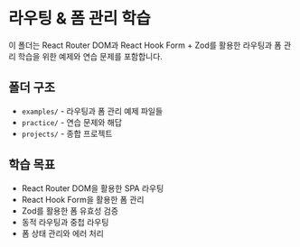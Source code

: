 # 라우팅 & 폼 관리 학습

이 폴더는 React Router DOM과 React Hook Form + Zod를 활용한 라우팅과 폼 관리 학습을 위한 예제와 연습 문제를 포함합니다.

## 폴더 구조
- `examples/` - 라우팅과 폼 관리 예제 파일들
- `practice/` - 연습 문제와 해답
- `projects/` - 종합 프로젝트

## 학습 목표
- React Router DOM을 활용한 SPA 라우팅
- React Hook Form을 활용한 폼 관리
- Zod를 활용한 폼 유효성 검증
- 동적 라우팅과 중첩 라우팅
- 폼 상태 관리와 에러 처리 